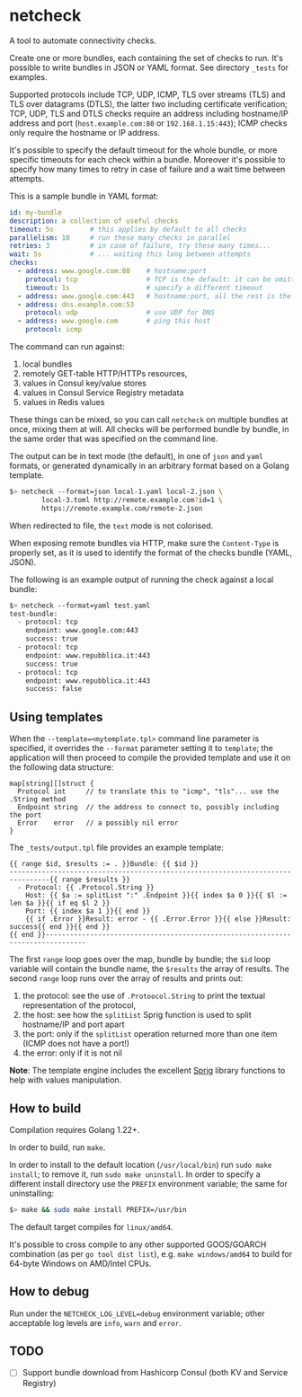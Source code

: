 # netcheck

A tool to automate connectivity checks.

Create one or more bundles, each containing the set of checks to run. It's possible to write bundles in JSON or YAML format. See directory `_tests` for examples.

Supported protocols include TCP, UDP, ICMP, TLS over streams (TLS) and TLS over datagrams (DTLS), the latter two including certificate verification; TCP, UDP, TLS and DTLS checks require an address including hostname/IP address and port (`host.example.com:80` or `192.168.1.15:443`); ICMP checks only require the hostname or IP address.

It's possible to specify the default timeout for the whole bundle, or more specific timeouts for each check within a bundle. Moreover it's possible to specify how many times to retry in case of failure and a wait time between attempts.

This is a sample bundle in YAML format:

```yaml
id: my-bundle 
description: a collection of useful checks
timeout: 5s         # this applies by default to all checks
parallelism: 10     # run these many checks in parallel
retries: 3          # in case of failure, try these many times...
wait: 5s            # ... waiting this long between attempts
checks:
  - address: www.google.com:80    # hostname:port
    protocol: tcp                 # TCP is the default: it can be omitted (see below)
    timeout: 1s                   # specify a different timeout
  - address: www.google.com:443   # hostname:port, all the rest is the default
  - address: dns.example.com:53
    protocol: udp                 # use UDP for DNS
  - address: www.google.com       # ping this host
    protocol: icmp
```

The command can run against:

1. local bundles
1. remotely GET-table HTTP/HTTPs resources, 
1. values in Consul key/value stores
1. values in Consul Service Registry metadata
1. values in Redis values

These things can be mixed, so you can call `netcheck` on multiple bundles at once, mixing them at will. All checks will be performed bundle by bundle, in the same order that was specified on the command line.

The output can be in text mode (the default), in one of `json` and `yaml` formats, or generated dynamically in an arbitrary format based on a Golang template.

```bash
$> netcheck --format=json local-1.yaml local-2.json \
        local-3.toml http://remote.example.com?id=1 \
        https://remote.example.com/remote-2.json 
```
When redirected to file, the `text` mode is not colorised.

When exposing remote bundles via HTTP, make sure the `Content-Type` is properly set, as it is used to identify the format of the checks bundle (YAML, JSON).

The following is an example output of running the check against a local bundle:

```bash
$> netcheck --format=yaml test.yaml
test-bundle:
  - protocol: tcp
    endpoint: www.google.com:443
    success: true
  - protocol: tcp
    endpoint: www.repubblica.it:443
    success: true
  - protocol: tcp
    endpoint: www.repubblica.it:443
    success: false
```
## Using templates

When the `--template=<mytemplate.tpl>` command line parameter is specified, it overrides the `--format` parameter setting it to `template`; the application will then proceed to compile the provided template and use it on the following data structure:

```golang
map[string][]struct {
  Protocol int     // to translate this to "icmp", "tls"... use the .String method
  Endpoint string  // the address to connect to, possibly including the port
  Error    error   // a possibly nil error
}
```

The `_tests/output.tpl` file provides an example template:

```golang
{{ range $id, $results := . }}Bundle: {{ $id }}
--------------------------------------------------------------------------------{{ range $results }}
  - Protocol: {{ .Protocol.String }}
    Host: {{ $a := splitList ":" .Endpoint }}{{ index $a 0 }}{{ $l := len $a }}{{ if eq $l 2 }}
    Port: {{ index $a 1 }}{{ end }}
    {{ if .Error }}Result: error - {{ .Error.Error }}{{ else }}Result: success{{ end }}{{ end }}
{{ end }}--------------------------------------------------------------------------------
```

The first `range` loop goes over the map, bundle by bundle; the `$id` loop variable will contain the bundle name, the `$results` the array of results.
The second `range` loop runs over the array of results and prints out:

1. the protocol: see the use of `.Protoocol.String` to print the textual representation of the protocol, 
1. the host: see how the `splitList` Sprig function is used to split hostname/IP and port apart
1. the port: only if the `splitList` operation returned more than one item (ICMP does not have a port!)
1. the error: only if it is not nil

**Note**: The template engine includes the excellent [Sprig](http://masterminds.github.io/sprig/) library functions to help with values manipulation.

## How to build

Compilation requires Golang 1.22+.

In order to build, run `make`.

In order to install to the default location (`/usr/local/bin`) run `sudo make install`; to remove it, run `sudo make uninstall`.
In order to specify a different install directory use the `PREFIX` environment variable; the same for uninstalling:

```bash
$> make && sudo make install PREFIX=/usr/bin
```

The default target compiles for `linux/amd64`. 

It's possible to cross compile to any other supported GOOS/GOARCH combination (as per `go tool dist list`), e.g. `make windows/amd64` to build for 64-byte Windows on AMD/Intel CPUs.

## How to debug

Run under the `NETCHECK_LOG_LEVEL=debug` environment variable; other acceptable log levels are `info`, `warn` and `error`.

## TODO

- [ ] Support bundle download from Hashicorp Consul (both KV and Service Registry)